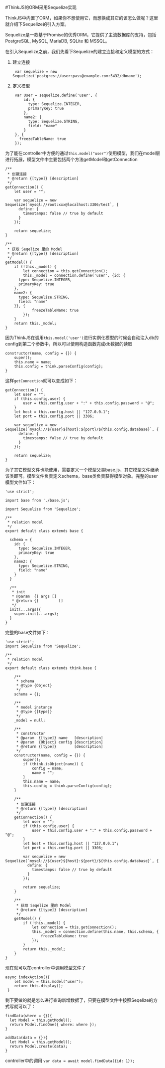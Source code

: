 
#ThinkJS的ORM采用Sequelize实现

ThinkJS中内置了ORM，如果你不想使用它，而想换成其它的该怎么做呢？这里就介绍下Sequelize的引入方案。

Sequelize是一款基于Promise的优秀ORM，它提供了主流数据库的支持，包括PostgreSQL, MySQL, MariaDB, SQLite 和 MSSQL。

在引入Sequelize之前，我们先看下Sequelize的建立连接和定义模型的方式：

1. 建立连接

		var sequelize = new Sequelize('postgres://user:pass@example.com:5432/dbname');

2. 定义模型

		var User = sequelize.define('user', {
		 	id: {
		      type: Sequelize.INTEGER,
		      primaryKey: true
		    },
		    name2: {
		      type: Sequelize.STRING,
		      field: "name"
		    }
		}, {
		  freezeTableName: true
		});

为了能在controller中方便的通过`this.model("user")`使用模型，我们在model层进行拓展，模型文件中主要包括两个方法getModel和getConnection
	
	/**
     * 创建连接
     * @return {[type]} [description]
     */
    getConnection() {
        let user = "";

        var sequelize = new Sequelize(`mysql://root:xxx@localhost:3306/test`, {
          define: {
            timestamps: false // true by default
          }
        });

        return sequelize;
    }

    /**
     * 获取 Seqelize 里的 Model
     * @return {[type]} [description]
     */
    getModel() {
        if (!this._model) {
            let connection = this.getConnection();
            this._model = connection.define('user', {id: {
	      type: Sequelize.INTEGER,
	      primaryKey: true
	    },
	    name2: {
	      type: Sequelize.STRING,
	      field: "name"
	    }}, {
                freezeTableName: true
            });
        }
        return this._model;
    }

因为ThinkJS在调用`this.model('user')`进行实例化模型的时候会自动注入db的config到第二个参数中，所以可以使用构造函数完成db数据的读取

	constructor(name, config = {}) {
        super();
        this.name = name;
        this.config = think.parseConfig(config);
    }

这样`getConnection`就可以变成如下：
	
	getConnection() {
        let user = "";
        if (this.config.user) {
            user = this.config.user + ":" + this.config.password + "@";
        }
        let host = this.config.host || "127.0.0.1";
        let port = this.config.port || 3306;

        var sequelize = new Sequelize(`mysql://${user}${host}:${port}/${this.config.database}`, {
          define: {
            timestamps: false // true by default
          }
        });

        return sequelize;
    }

为了其它模型文件也能使用，需要定义一个模型父类base.js，其它模型文件继承该类即可。模型文件负责定义schema，base类负责获得模型对象。完整的user模型文件如下：
	
	'use strict';

	import base from './base.js';

	import Sequelize from 'Sequelize';

	/**
	 * relation model
	 */
	export default class extends base {

	  schema = {
	    id: {
	      type: Sequelize.INTEGER,
	      primaryKey: true
	    },
	    name2: {
	      type: Sequelize.STRING,
	      field: "name"
	    }
	  }

	  /**
	   * init
	   * @param  {} args []
	   * @return {}         []
	   */
	  init(...args){
	    super.init(...args);
	  }
	}

完整的base文件如下：
	
	'use strict';
	import Sequelize from 'Sequelize';

	/**
	 * relation model
	 */
	export default class extends think.base {
	    
	    /**
	     * schema
	     * @type {Object}
	     */
	    schema = {};

	    /**
	     * model instance
	     * @type {[type]}
	     */
	    _model = null;

	    /**
	     * constructor
	     * @param  {[type]} name   [description]
	     * @param  {Object} config [description]
	     * @return {[type]}        [description]
	     */
	    constructor(name, config = {}) {
	        super();
	        if (think.isObject(name)) {
	            config = name;
	            name = "";
	        }
	        this.name = name;
	        this.config = think.parseConfig(config);
	    }

	    /**
	     * 创建连接
	     * @return {[type]} [description]
	     */
	    getConnection() {
	        let user = "";
	        if (this.config.user) {
	            user = this.config.user + ":" + this.config.password + "@";
	        }
	        let host = this.config.host || "127.0.0.1";
	        let port = this.config.port || 3306;

	        var sequelize = new Sequelize(`mysql://${user}${host}:${port}/${this.config.database}`, {
	          define: {
	            timestamps: false // true by default
	          }
	        });

	        return sequelize;
	    }

	    /**
	     * 获取 Seqelize 里的 Model
	     * @return {[type]} [description]
	     */
	    getModel() {
	        if (!this._model) {
	            let connection = this.getConnection();
	            this._model = connection.define(this.name, this.schema, {
	                freezeTableName: true
	            });
	        }
	        return this._model;
	    }
	}

现在就可以在controller中调用模型文件了

	async indexAction(){
	    let model = this.model("user");
	    return this.display();
	 }	

剩下要做的就是怎么进行查询新增数据了，只要在模型文件中按照Seqelize的方式写就可以了：
	
	findData(where = {}){
	  let Model = this.getModel();
	  return Model.findOne({ where: where });
	}

	addData(data = {}){
	  let Model = this.getModel();
	  return Model.create(data);
	}

controller中的调用 `var data = await model.findData({id: 1});`
